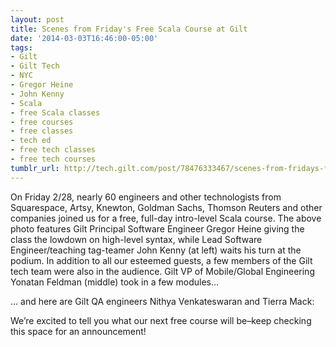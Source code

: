 ```yaml
---
layout: post
title: Scenes from Friday's Free Scala Course at Gilt
date: '2014-03-03T16:46:00-05:00'
tags:
- Gilt
- Gilt Tech
- NYC
- Gregor Heine
- John Kenny
- Scala
- free Scala classes
- free courses
- free classes
- tech ed
- free tech classes
- free tech courses
tumblr_url: http://tech.gilt.com/post/78476333467/scenes-from-fridays-free-scala-course-at-gilt
---
```



On Friday 2/28, nearly 60 engineers and other technologists from Squarespace, Artsy, Knewton, Goldman Sachs, Thomson Reuters and other companies joined us for a free, full-day intro-level Scala course. The above photo features Gilt Principal Software Engineer Gregor Heine giving the class the lowdown on high-level syntax, while Lead Software Engineer/teaching tag-teamer John Kenny (at left) waits his turn at the podium.
In addition to all our esteemed guests, a few members of the Gilt tech team were also in the audience. Gilt VP of Mobile/Global Engineering Yonatan Feldman (middle) took in a few modules…


… and here are Gilt QA engineers Nithya Venkateswaran and Tierra Mack:

We’re excited to tell you what our next free course will be–keep checking this space for an announcement!
